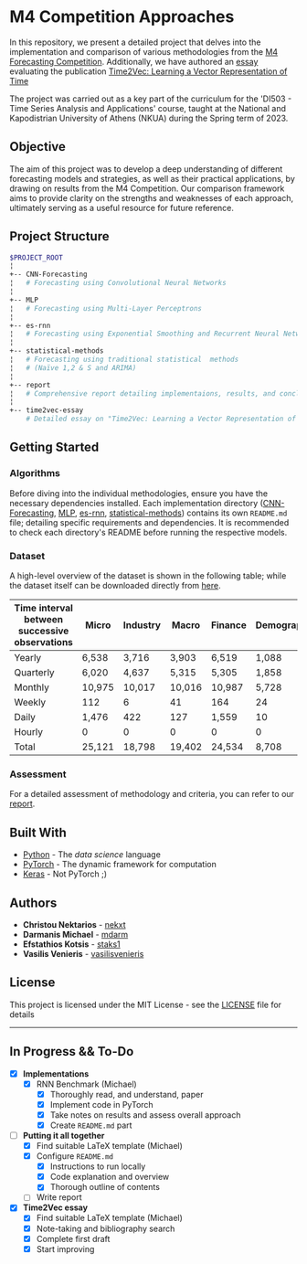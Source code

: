 # M4 Competition Approaches

In this repository, we present a detailed project that delves into the implementation and comparison of various methodologies from the [M4 Forecasting Competition](https://www.sciencedirect.com/science/article/pii/S0169207019301128). Additionally, we have authored an [essay](time2vec-essay/time2vec.pdf) evaluating the publication [Time2Vec: Learning a Vector Representation of Time](https://arxiv.org/abs/1907.05321)

The project was carried out as a key part of the curriculum for the 'DI503 - Time Series Analysis and Applications' course, taught at the National and Kapodistrian University of Athens (NKUA) during the Spring term of 2023. 

## Objective

The aim of this project was to develop a deep understanding of different forecasting models and strategies, as well as their practical applications, by drawing on results from the M4 Competition. Our comparison framework aims to provide clarity on the strengths and weaknesses of each approach, ultimately serving as a useful resource for future reference.


## Project Structure

```bash
$PROJECT_ROOT
¦
+-- CNN-Forecasting 
¦   # Forecasting using Convolutional Neural Networks
¦
+-- MLP
¦   # Forecasting using Multi-Layer Perceptrons
¦
+-- es-rnn 
¦   # Forecasting using Exponential Smoothing and Recurrent Neural Networks
¦
+-- statistical-methods 
¦   # Forecasting using traditional statistical  methods
¦   # (Naïve 1,2 & S and ARIMA)
¦
+-- report
¦   # Comprehensive report detailing implementaions, results, and conclusions
¦
+-- time2vec-essay
    # Detailed essay on "Time2Vec: Learning a Vector Representation of Time" concept
```

## Getting Started

### Algorithms

Before diving into the individual methodologies, ensure you have the necessary dependencies installed. Each implementation directory ([CNN-Forecasting](CNN-Forecasting), [MLP](MLP), [es-rnn](es-rnn), [statistical-methods](statistical-methods)) contains its own `README.md` file; detailing specific requirements and dependencies. It is recommended to check each directory's README before running the respective models.

### Dataset

A high-level overview of the dataset is shown in the following table; while the dataset itself can be downloaded directly from [here](https://github.com/M4Competition/M4-methods/tree/master/Dataset). 

| Time interval between successive observations | Micro | Industry | Macro | Finance | Demographic | Other | Total |
|------------------------------------------------|-------|----------|-------|---------|-------------|-------|-------|
| Yearly                                         | 6,538 | 3,716    | 3,903 | 6,519   | 1,088       | 1,236 | 23,000|
| Quarterly                                      | 6,020 | 4,637    | 5,315 | 5,305   | 1,858       | 865   | 24,000|
| Monthly                                        | 10,975| 10,017   | 10,016| 10,987  | 5,728       | 277   | 48,000|
| Weekly                                         | 112   | 6        | 41    | 164     | 24          | 12    | 359   |
| Daily                                          | 1,476 | 422      | 127   | 1,559   | 10          | 633   | 4,227 |
| Hourly                                         | 0     | 0        | 0     | 0       | 0           | 414   | 414   |
| Total                                          | 25,121| 18,798   | 19,402| 24,534  | 8,708       | 3,437 | 100,000|


### Assessment
For a detailed assessment of methodology and criteria, you can refer to our [report](report/IEEEtran_HOWTO.pdf).


## Built With

* [Python](https://www.python.org) - The *data science* language
* [PyTorch](https://www.pytorch.org/) - The dynamic framework for computation
* [Keras](https://keras.io/) - Not PyTorch ;)


## Authors

* **Christou Nektarios** - [nekxt](https://github.com/nekxt)
* **Darmanis Michael** - [mdarm](https://github.com/mdarm)
* **Efstathios Kotsis** - [staks1](https://github.com/staks1)
* **Vasilis Venieris** - [vasilisvenieris](https://github.com/vasilisvenieris)

## License

This project is licensed under the MIT License - see the [LICENSE](LICENSE) file for details


---
## In Progress && To-Do

- [x] **Implementations**
	- [x] RNN Benchmark (Michael)
		- [x] Thoroughly read, and understand, paper
		- [x] Implement code in PyTorch
		- [x] Take notes on results and assess overall approach
		- [x] Create `README.md` part               
- [ ] **Putting it all together**
	- [x] Find suitable LaTeX template (Michael)
	- [x] Configure `README.md`
		- [x] Instructions to run locally	
		- [x] Code explanation and overview
		- [x] Thorough outline of contents
	- [ ] Write report
- [x] **Time2Vec essay** 
	- [x] Find suitable LaTeX template (Michael)
	- [x] Note-taking and bibliography search
	- [x] Complete first draft
	- [x] Start improving
